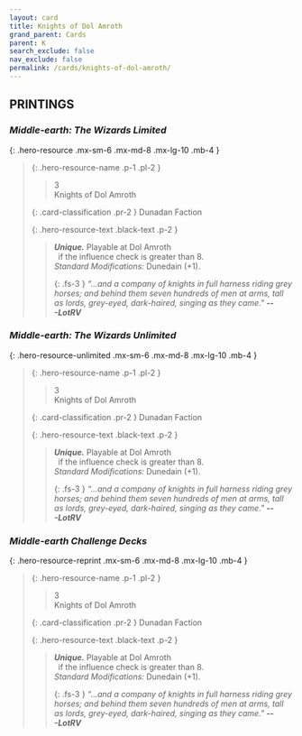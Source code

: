 ```yaml
---
layout: card
title: Knights of Dol Amroth
grand_parent: Cards
parent: K
search_exclude: false
nav_exclude: false
permalink: /cards/knights-of-dol-amroth/
---
```


## PRINTINGS


### _Middle-earth: The Wizards Limited_

{: .hero-resource .mx-sm-6 .mx-md-8 .mx-lg-10 .mb-4 }
> {: .hero-resource-name .p-1 .pl-2 }
> > <div class="card-mp">3</div>
> > <div class="card-name">Knights of Dol Amroth</div>
>
> {: .card-classification .pr-2 }
> Dunadan Faction
>
> {: .hero-resource-text .black-text .p-2 }
> > _**Unique.**_ Playable at Dol Amroth <br>&ensp;if the influence check is greater than 8.  <br>_Standard Modifications:_ Dunedain (+1). 
> > 
> > {: .fs-3 } 
> > _“...and a company of knights in full harness riding grey horses; and behind them seven hundreds of men at arms, tall as lords, grey-eyed, dark-haired, singing as they came."_ ***---&#65279;LotRV*** 
> 

### _Middle-earth: The Wizards Unlimited_

{: .hero-resource-unlimited .mx-sm-6 .mx-md-8 .mx-lg-10 .mb-4 }
> {: .hero-resource-name .p-1 .pl-2 }
> > <div class="card-mp">3</div>
> > <div class="card-name">Knights of Dol Amroth</div>
>
> {: .card-classification .pr-2 }
> Dunadan Faction
>
> {: .hero-resource-text .black-text .p-2 }
> > _**Unique.**_ Playable at Dol Amroth <br>&ensp;if the influence check is greater than 8.  <br>_Standard Modifications:_ Dunedain (+1). 
> > 
> > {: .fs-3 } 
> > _“...and a company of knights in full harness riding grey horses; and behind them seven hundreds of men at arms, tall as lords, grey-eyed, dark-haired, singing as they came."_ ***---&#65279;LotRV*** 
> 

### _Middle-earth Challenge Decks_

{: .hero-resource-reprint .mx-sm-6 .mx-md-8 .mx-lg-10 .mb-4 }
> {: .hero-resource-name .p-1 .pl-2 }
> > <div class="card-mp">3</div>
> > <div class="card-name">Knights of Dol Amroth</div>
>
> {: .card-classification .pr-2 }
> Dunadan Faction
>
> {: .hero-resource-text .black-text .p-2 }
> > _**Unique.**_ Playable at Dol Amroth <br>&ensp;if the influence check is greater than 8.  <br>_Standard Modifications:_ Dunedain (+1). 
> > 
> > {: .fs-3 } 
> > _“...and a company of knights in full harness riding grey horses; and behind them seven hundreds of men at arms, tall as lords, grey-eyed, dark-haired, singing as they came."_ ***---&#65279;LotRV*** 
> 
